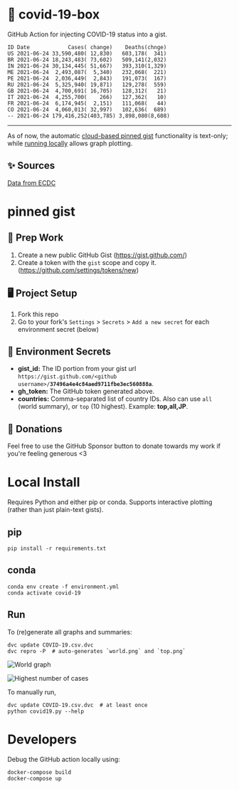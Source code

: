 # 🏥 covid-19-box

GitHub Action for injecting COVID-19 status into a gist.

```
ID Date            Cases( change)    Deaths(chnge)
US 2021-06-24 33,590,480( 12,830)   603,178(  341)
BR 2021-06-24 18,243,483( 73,602)   509,141(2,032)
IN 2021-06-24 30,134,445( 51,667)   393,310(1,329)
ME 2021-06-24  2,493,087(  5,340)   232,068(  221)
PE 2021-06-24  2,036,449(  2,843)   191,073(  167)
RU 2021-06-24  5,325,940( 19,871)   129,278(  559)
GB 2021-06-24  4,700,691( 16,705)   128,312(   21)
IT 2021-06-24  4,255,700(    266)   127,362(   10)
FR 2021-06-24  6,174,945(  2,151)   111,068(   44)
CO 2021-06-24  4,060,013( 32,997)   102,636(  689)
-- 2021-06-24 179,416,252(403,785) 3,898,080(8,608)
```

---

As of now, the automatic [cloud-based pinned gist](#pinned-gist) functionality is text-only;
while [running locally](#local-install) allows graph plotting.

## ✨ Sources

[Data from ECDC](https://www.ecdc.europa.eu/en/publications-data/download-todays-data-geographic-distribution-covid-19-cases-worldwide)

# pinned gist

## 🎒 Prep Work
1. Create a new public GitHub Gist (https://gist.github.com/)
1. Create a token with the `gist` scope and copy it. (https://github.com/settings/tokens/new)

## 🖥 Project Setup
1. Fork this repo
1. Go to your fork's `Settings` > `Secrets` > `Add a new secret` for each environment secret (below)

## 🤫 Environment Secrets
- **gist_id:** The ID portion from your gist url `https://gist.github.com/<github username>/`**`37496a4e4c84aed9711fbe3ec560888a`**.
- **gh_token:** The GitHub token generated above.
- **countries:** Comma-separated list of country IDs. Also can use `all` (world summary), or `top` (10 highest). Example: **top,all,JP**.

## 💸 Donations

Feel free to use the GitHub Sponsor button to donate towards my work if you're feeling generous <3

# Local Install

Requires Python and either pip or conda. Supports interactive plotting (rather than just plain-text gists).

## pip

```
pip install -r requirements.txt
```

## conda

```
conda env create -f environment.yml
conda activate covid-19
```

## Run

To (re)generate all graphs and summaries:

```
dvc update COVID-19.csv.dvc
dvc repro -P  # auto-generates `world.png` and `top.png`
```

![World graph](world.png)

![Highest number of cases](top.png)

To manually run,

```
dvc update COVID-19.csv.dvc  # at least once
python covid19.py --help
```

# Developers

Debug the GitHub action locally using:

```
docker-compose build
docker-compose up
```
